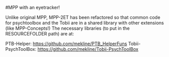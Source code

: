 #MPP with an eyetracker!

Unlike original MPP, MPP-2ET has been refactored so that common code for psychtoolbox and the Tobii are in a shared library with other extensions (like MPP-Concepts!) The necessary libraries (to put in the RESOURCEFOLDER path) are at:

PTB-Helper: https://github.com/mekline/PTB_HelperFuns
Tobii-PsychToolBox: https://github.com/mekline/Tobii-PsychToolBox
